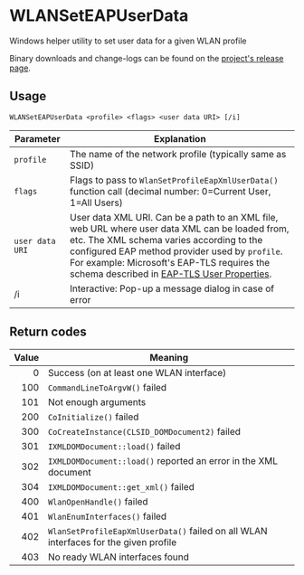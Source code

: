 # WLANSetEAPUserData

Windows helper utility to set user data for a given WLAN profile

Binary downloads and change-logs can be found on the [project's release page](https://github.com/rozmansi/WLANSetEAPUserData/releases).


## Usage

```
WLANSetEAPUserData <profile> <flags> <user data URI> [/i]
```

| Parameter       | Explanation |
| --------------- | ----------- |
| `profile`       | The name of the network profile (typically same as SSID) |
| `flags`         | Flags to pass to `WlanSetProfileEapXmlUserData()` function call (decimal number: 0=Current User, 1=All Users) |
| `user data URI` | User data XML URI. Can be a path to an XML file, web URL where user data XML can be loaded from, etc. The XML schema varies according to the configured EAP method provider used by `profile`. For example: Microsoft's EAP-TLS requires the schema described in [EAP-TLS User Properties](https://msdn.microsoft.com/en-us/library/windows/desktop/bb204662.aspx). |
| /i              | Interactive: Pop-up a message dialog in case of error |


## Return codes

| Value | Meaning                                                                              |
| -----:| ------------------------------------------------------------------------------------ |
|     0 | Success (on at least one WLAN interface)                                             |
|   100 | `CommandLineToArgvW()` failed                                                        |
|   101 | Not enough arguments                                                                 |
|   200 | `CoInitialize()` failed                                                              |
|   300 | `CoCreateInstance(CLSID_DOMDocument2)` failed                                        |
|   301 | `IXMLDOMDocument::load()` failed                                                     |
|   302 | `IXMLDOMDocument::load()` reported an error in the XML document                      |
|   304 | `IXMLDOMDocument::get_xml()` failed                                                  |
|   400 | `WlanOpenHandle()` failed                                                            |
|   401 | `WlanEnumInterfaces()` failed                                                        |
|   402 | `WlanSetProfileEapXmlUserData()` failed on all WLAN interfaces for the given profile |
|   403 | No ready WLAN interfaces found                                                       |
